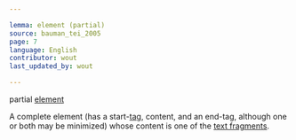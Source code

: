 ```yaml
---

lemma: element (partial)
source: bauman_tei_2005
page: 7
language: English
contributor: wout
last_updated_by: wout

---
```


partial [element](element.html)

A complete element (has a start-[tag](tag.html), content, and an end-tag, although one or both may be minimized) whose content is one of the [text fragments](textFragment.html).
